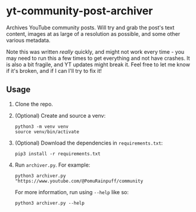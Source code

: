 # yt-community-post-archiver

Archives YouTube community posts. Will try and grab the post's text content, images at as large of a resolution as
possible, and some other various metadata.

Note this was written _really_ quickly, and might not work every time - you may need to run this a few times to
get everything and not have crashes. It is also a bit fragile, and YT updates might break it. Feel free to let me know
if it's broken, and if I can I'll try to fix it!

## Usage

1. Clone the repo.

2. (Optional) Create and source a venv:

   ```shell
   python3 -m venv venv
   source venv/bin/activate
   ```

3. (Optional) Download the dependencies in `requirements.txt`:

   ```shell
   pip3 install -r requirements.txt
   ```

4. Run `archiver.py`. For example:

   ```shell
   python3 archiver.py "https://www.youtube.com/@PomuRainpuff/community
   ```

   For more information, run using `--help` like so:

   ```shell
   python3 archiver.py --help
   ```
